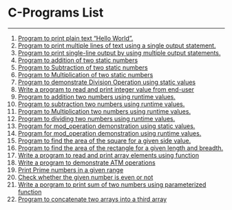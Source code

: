 <h1>C-Programs List</h1>
<hr>
<ol>
  <a href="HelloWorld.c"><li>Program to print plain text “Hello World”.</li></a>
  <a href="Print_Multiline_output_Using_Single_Printf.c"><li>Program to print multiple lines of text using a single output statement.</li></a>
  <a href="Single_Line_Output_Using_MultiplePrintf.c"><li>Program to print single-line output by using multiple output statements.</li></a>
  <a href="Add_Number.c"><li>Program to addition of two static numbers</li></a>
  <a href="Subtraction_of_two_Numbers.c"><li>Program to Subtraction of two static numbers</li></a>
  <a href="Multiplication_of_two_numbers.c"><li>Program to Multiplication of two static numbers</li></a>
  <a href="Division_operation_with_static_number.c"><li>Program to demonstrate Division Operation using static values</li></a>
  <a href="Reading_EndUser_values.c"><li>Write a program to read and print integer value from end-user</li></a>
  <a href="Addition_of_twoNumbers_Runtime_Values.c"><li>Program to addition two numbers using runtime values.</li></a>
  <a href="Subtraction_of_Two_RunTime_Values.c"><li>Program to subtraction two numbers using runtime values.</li></a>
  <a href=" Multiplication_of_runTime_Values.c"><li>Program to Multiplication two numbers using runtime values.</li></a>
  <a href="Division_Operation_With_RunTime_Values.c"><li>Program to dividing two numbers using runtime values.</li></a>
  <a href="Mod_Operation_With_Static.c"><li>Program for mod_operation demonstration using static values.</li></a>
  <a href="Mod_Opration_RunTime_Values.c"><li>Program for mod_operation demonstration using runtime values.</li></a>
  <a href="Area_Of_Square.c"><li>Program to find the area of the square for a given side value.</li></a>
  <a href="Area_Of_Reactangle.c"><li>Program to find the area of the rectangle for a given length and breadth.</li></a>
<a href="FunctionsInC.c"><li>Write a program to read and print array elements using function</li></a>
  <a href="ATM.c"><li>Write a program to demonstrate ATM operations</li></a>
  <a href="PrintPrime.c"><li>Print Prime numbers in a given range</li></a>
  <a href="PrimeOrNot.c"><li>Check whether the given number is even or not</li></a>
  <a href="SumOfTwoUsingFunction.c"><li>Write a porgram to print sum of two numbers using parameterized function</li></a>
 <a href="concatenate.c"><li> Program to concatenate two arrays into a third array</li></a> 
<!--   <a href=""><li></li></a> -->
</ol>
